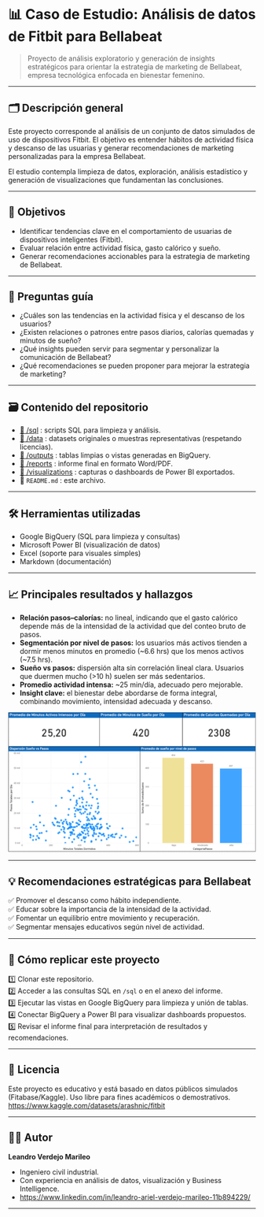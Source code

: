 # 📊 Caso de Estudio: Análisis de datos de Fitbit para Bellabeat

> Proyecto de análisis exploratorio y generación de insights estratégicos para orientar la estrategia de marketing de Bellabeat, empresa tecnológica enfocada en bienestar femenino.

---

## 🗂️ Descripción general

Este proyecto corresponde al análisis de un conjunto de datos simulados de uso de dispositivos Fitbit. El objetivo es entender hábitos de actividad física y descanso de las usuarias y generar recomendaciones de marketing personalizadas para la empresa Bellabeat.

El estudio contempla limpieza de datos, exploración, análisis estadístico y generación de visualizaciones que fundamentan las conclusiones.

---

## 🎯 Objetivos

- Identificar tendencias clave en el comportamiento de usuarias de dispositivos inteligentes (Fitbit).
- Evaluar relación entre actividad física, gasto calórico y sueño.
- Generar recomendaciones accionables para la estrategia de marketing de Bellabeat.

---

## 🧩 Preguntas guía

- ¿Cuáles son las tendencias en la actividad física y el descanso de los usuarios?
- ¿Existen relaciones o patrones entre pasos diarios, calorías quemadas y minutos de sueño?
- ¿Qué insights pueden servir para segmentar y personalizar la comunicación de Bellabeat?
- ¿Qué recomendaciones se pueden proponer para mejorar la estrategia de marketing?

---

## 🗃️ Contenido del repositorio

- [📁 /sql](./sql) : scripts SQL para limpieza y análisis.
- [📁 /data](./data) : datasets originales o muestras representativas (respetando licencias).
- [📁 /outputs](./outputs) : tablas limpias o vistas generadas en BigQuery.
- [📁 /reports](./reports) : informe final en formato Word/PDF.
- [📁 /visualizations](./visualizations) : capturas o dashboards de Power BI exportados.
- 📄 `README.md` : este archivo.

---

## 🛠️ Herramientas utilizadas

- Google BigQuery (SQL para limpieza y consultas)
- Microsoft Power BI (visualización de datos)
- Excel (soporte para visuales simples)
- Markdown (documentación)

---

## 📈 Principales resultados y hallazgos

- **Relación pasos–calorías:** no lineal, indicando que el gasto calórico depende más de la intensidad de la actividad que del conteo bruto de pasos.
- **Segmentación por nivel de pasos:** los usuarios más activos tienden a dormir menos minutos en promedio (~6.6 hrs) que los menos activos (~7.5 hrs).
- **Sueño vs pasos:** dispersión alta sin correlación lineal clara. Usuarios que duermen mucho (>10 h) suelen ser más sedentarios.
- **Promedio actividad intensa:** ~25 min/día, adecuado pero mejorable.
- **Insight clave:** el bienestar debe abordarse de forma integral, combinando movimiento, intensidad adecuada y descanso.

![Dashboard](./visualizations/Resultado.png)

---

## 💡 Recomendaciones estratégicas para Bellabeat

✅ Promover el descanso como hábito independiente.  
✅ Educar sobre la importancia de la intensidad de la actividad.  
✅ Fomentar un equilibrio entre movimiento y recuperación.  
✅ Segmentar mensajes educativos según nivel de actividad.  

---

## 📌 Cómo replicar este proyecto

1️⃣ Clonar este repositorio.  
2️⃣ Acceder a las consultas SQL en `/sql` o en el anexo del informe.  
3️⃣ Ejecutar las vistas en Google BigQuery para limpieza y unión de tablas.  
4️⃣ Conectar BigQuery a Power BI para visualizar dashboards propuestos.  
5️⃣ Revisar el informe final para interpretación de resultados y recomendaciones.

---

## 📜 Licencia

Este proyecto es educativo y está basado en datos públicos simulados (Fitabase/Kaggle). Uso libre para fines académicos o demostrativos.
https://www.kaggle.com/datasets/arashnic/fitbit

---

## 🙋‍♂️ Autor

**Leandro Verdejo Marileo**  
- Ingeniero civil industrial.  
- Con experiencia en análisis de datos, visualización y Business Intelligence.  
- https://www.linkedin.com/in/leandro-ariel-verdejo-marileo-11b894229/
---
